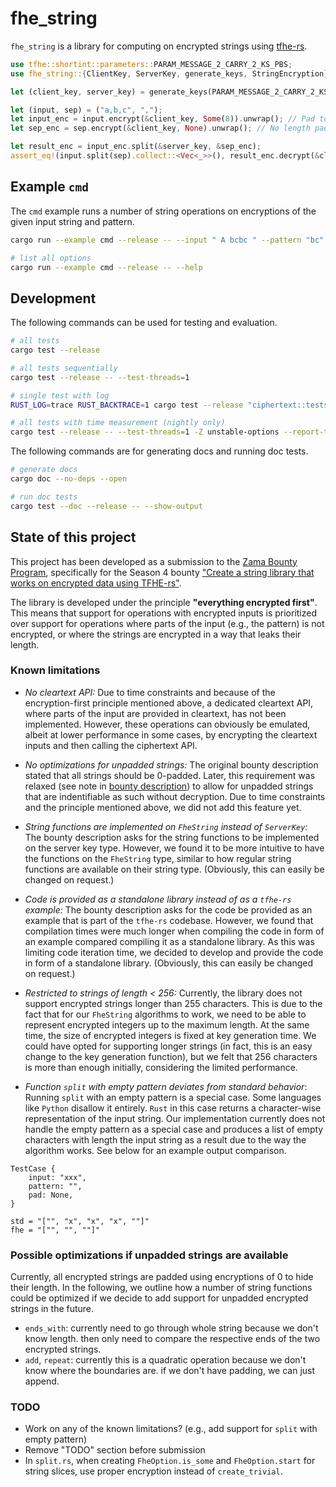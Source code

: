# fhe_string

`fhe_string` is a library for computing on encrypted strings using [tfhe-rs](https://github.com/zama-ai/tfhe-rs).

```rust
use tfhe::shortint::parameters::PARAM_MESSAGE_2_CARRY_2_KS_PBS;
use fhe_string::{ClientKey, ServerKey, generate_keys, StringEncryption};

let (client_key, server_key) = generate_keys(PARAM_MESSAGE_2_CARRY_2_KS_PBS);

let (input, sep) = ("a,b,c", ",");
let input_enc = input.encrypt(&client_key, Some(8)).unwrap(); // Pad to length 8.
let sep_enc = sep.encrypt(&client_key, None).unwrap(); // No length padding.

let result_enc = input_enc.split(&server_key, &sep_enc);
assert_eq!(input.split(sep).collect::<Vec<_>>(), result_enc.decrypt(&client_key));
```

## Example `cmd`

The `cmd` example runs a number of string operations on encryptions of the given input string and pattern.
```bash
cargo run --example cmd --release -- --input " A bcbc " --pattern "bc"

# list all options
cargo run --example cmd --release -- --help
```

## Development

The following commands can be used for testing and evaluation.
```bash
# all tests
cargo test --release

# all tests sequentially
cargo test --release -- --test-threads=1

# single test with log
RUST_LOG=trace RUST_BACKTRACE=1 cargo test --release "ciphertext::tests::insert::add" -- --nocapture --exact

# all tests with time measurement (nightly only)
cargo test --release -- --test-threads=1 -Z unstable-options --report-time
```

The following commands are for generating docs and running doc tests.
```bash
# generate docs
cargo doc --no-deps --open

# run doc tests
cargo test --doc --release -- --show-output
```

## State of this project

This project has been developed as a submission to the [Zama Bounty Program](https://github.com/zama-ai/bounty-program), specifically for the Season 4 bounty ["Create a string library that works on encrypted data using TFHE-rs"](https://github.com/zama-ai/bounty-program/issues/80).

The library is developed under the principle **"everything encrypted first"**. This means that support for operations with encrypted inputs is prioritized over support for operations where parts of the input (e.g., the pattern) is not encrypted, or where the strings are encrypted in a way that leaks their length.

### Known limitations

- *No cleartext API:* Due to time constraints and because of the encryption-first principle mentioned above, a dedicated cleartext API, where parts of the input are provided in cleartext, has not been implemented. However, these operations can obviously be emulated, albeit at lower performance in some cases, by encrypting the cleartext inputs and then calling the ciphertext API.

- *No optimizations for unpadded strings:* The original bounty description stated that all strings should be 0-padded. Later, this requirement was relaxed (see note in [bounty description](https://github.com/zama-ai/bounty-program/issues/80)) to allow for unpadded strings that are indentifiable as such without decryption. Due to time constraints and the principle mentioned above, we did not add this feature yet.

- *String functions are implemented on `FheString` instead of `ServerKey`:* The bounty description asks for the string functions to be implemented on the server key type. However, we found it to be more intuitive to have the functions on the `FheString` type, similar to how regular string functions are available on their string type. (Obviously, this can easily be changed on request.)

- *Code is provided as a standalone library instead of as a `tfhe-rs` example:* The bounty description asks for the code be provided as an example that is part of the `tfhe-rs` codebase. However, we found that compilation times were much longer when compiling the code in form of an example compared compiling it as a standalone library. As this was limiting code iteration time, we decided to develop and provide the code in form of a standalone library. (Obviously, this can easily be changed on request.)

- *Restricted to strings of length < 256:* Currently, the library does not support encrypted strings longer than 255 characters. This is due to the fact that for our `FheString` algorithms to work, we need to be able to represent encrypted integers up to the maximum length. At the same time, the size of encrypted integers is fixed at key generation time. We could have opted for supporting longer strings (in fact, this is an easy change to the key generation function), but we felt that 256 characters is more than enough initially, considering the limited performance.

- *Function `split` with empty pattern deviates from standard behavior*: Running `split` with an empty pattern is a special case. Some languages like `Python` disallow it entirely. `Rust` in this case returns a character-wise representation of the input string. Our implementation currently does not handle the empty pattern as a special case and produces a list of empty characters with length the input string as a result due to the way the algorithm works. See below for an example output comparison.
```
TestCase {
    input: "xxx",
    pattern: "",
    pad: None,
}

std = "["", "x", "x", "x", ""]"
fhe = "["", "", ""]"
```

### Possible optimizations if unpadded strings are available

Currently, all encrypted strings are padded using encryptions of 0 to hide their length.
In the following, we outline how a number of string functions could be optimized if we decide to add support for unpadded encrypted strings in the future.

- `ends_with`: currently need to go through whole string because we don't know
  length. then only need to compare the respective ends of the two encrypted
  strings.
- `add`, `repeat`: currently this is a quadratic operation because we don't know
  where the boundaries are. if we don't have padding, we can just append.

### TODO
- Work on any of the known limitations? (e.g., add support for `split` with empty pattern)
- Remove "TODO" section before submission
- In `split.rs`, when creating `FheOption.is_some` and `FheOption.start` for string slices, use proper encryption instead of `create_trivial`.
